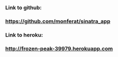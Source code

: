 ### Link to github:
### https://github.com/monferat/sinatra_app

### Link to heroku:
### http://frozen-peak-39979.herokuapp.com